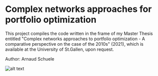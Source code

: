 # Complex networks approaches for portfolio optimization

This project compiles the code written in the frame of my Master Thesis entitled "Complex networks approaches to portfolio optimization - A comparative perspective on the case of the 2010s" (2021), which is available at the University of St.Gallen, upon request.

Author: Arnaud Schuele

![alt text](https://github.com/arnaud-schuele/complex-networks-approaches-for-portfolio-optimization/blob/outputs/multilayered.png?raw=true)
